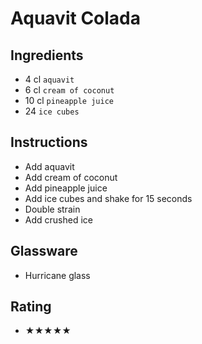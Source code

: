 # Aquavit Colada

## Ingredients
- 4 cl `aquavit`
- 6 cl `cream of coconut`
- 10 cl `pineapple juice`
- 24 `ice cubes`

## Instructions
- Add aquavit
- Add cream of coconut
- Add pineapple juice
- Add ice cubes and shake for 15 seconds
- Double strain
- Add crushed ice

## Glassware
- Hurricane glass

## Rating
- ★★★★★